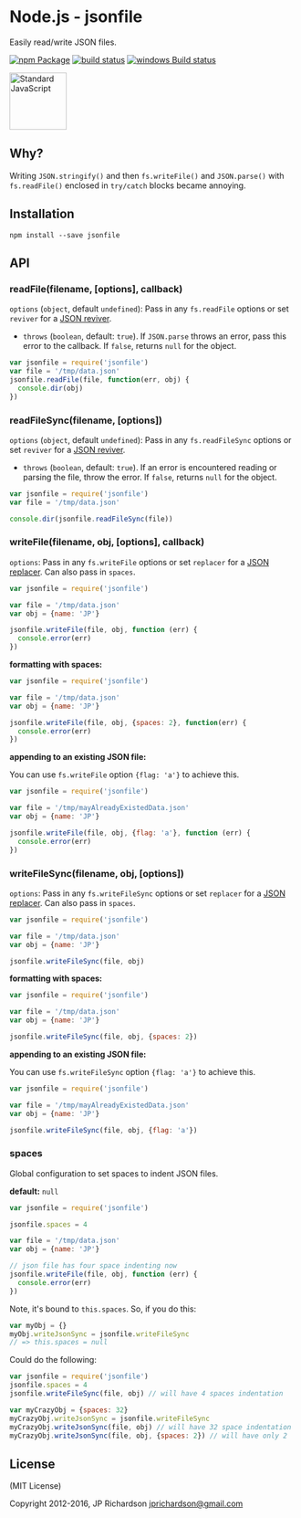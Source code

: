 Node.js - jsonfile
================

Easily read/write JSON files.

[![npm Package](https://img.shields.io/npm/v/jsonfile.svg?style=flat-square)](https://www.npmjs.org/package/jsonfile)
[![build status](https://secure.travis-ci.org/jprichardson/node-jsonfile.svg)](https://travis-ci.org/jprichardson/node-jsonfile)
[![windows Build status](https://img.shields.io/appveyor/ci/jprichardson/node-jsonfile/master.svg?label=windows%20build)](https://ci.appveyor.com/project/jprichardson/node-jsonfile/branch/master)

<a href="https://github.com/feross/standard"><img src="https://cdn.rawgit.com/feross/standard/master/sticker.svg" alt="Standard JavaScript" width="100"></a>

Why?
----

Writing `JSON.stringify()` and then `fs.writeFile()` and `JSON.parse()` with `fs.readFile()` enclosed in `try/catch` blocks became annoying.



Installation
------------

    npm install --save jsonfile



API
---

### readFile(filename, [options], callback)

`options` (`object`, default `undefined`): Pass in any `fs.readFile` options or set `reviver` for a [JSON reviver](https://developer.mozilla.org/en-US/docs/Web/JavaScript/Reference/Global_Objects/JSON/parse).
  - `throws` (`boolean`, default: `true`). If `JSON.parse` throws an error, pass this error to the callback.
  If `false`, returns `null` for the object.


```js
var jsonfile = require('jsonfile')
var file = '/tmp/data.json'
jsonfile.readFile(file, function(err, obj) {
  console.dir(obj)
})
```


### readFileSync(filename, [options])

`options` (`object`, default `undefined`): Pass in any `fs.readFileSync` options or set `reviver` for a [JSON reviver](https://developer.mozilla.org/en-US/docs/Web/JavaScript/Reference/Global_Objects/JSON/parse).
- `throws` (`boolean`, default: `true`). If an error is encountered reading or parsing the file, throw the error. If `false`, returns `null` for the object.

```js
var jsonfile = require('jsonfile')
var file = '/tmp/data.json'

console.dir(jsonfile.readFileSync(file))
```


### writeFile(filename, obj, [options], callback)

`options`: Pass in any `fs.writeFile` options or set `replacer` for a [JSON replacer](https://developer.mozilla.org/en-US/docs/Web/JavaScript/Reference/Global_Objects/JSON/stringify). Can also pass in `spaces`.


```js
var jsonfile = require('jsonfile')

var file = '/tmp/data.json'
var obj = {name: 'JP'}

jsonfile.writeFile(file, obj, function (err) {
  console.error(err)
})
```

**formatting with spaces:**

```js
var jsonfile = require('jsonfile')

var file = '/tmp/data.json'
var obj = {name: 'JP'}

jsonfile.writeFile(file, obj, {spaces: 2}, function(err) {
  console.error(err)
})
```

**appending to an existing JSON file:**

You can use `fs.writeFile` option `{flag: 'a'}` to achieve this.

```js
var jsonfile = require('jsonfile')

var file = '/tmp/mayAlreadyExistedData.json'
var obj = {name: 'JP'}

jsonfile.writeFile(file, obj, {flag: 'a'}, function (err) {
  console.error(err)
})
```

### writeFileSync(filename, obj, [options])

`options`: Pass in any `fs.writeFileSync` options or set `replacer` for a [JSON replacer](https://developer.mozilla.org/en-US/docs/Web/JavaScript/Reference/Global_Objects/JSON/stringify). Can also pass in `spaces`.

```js
var jsonfile = require('jsonfile')

var file = '/tmp/data.json'
var obj = {name: 'JP'}

jsonfile.writeFileSync(file, obj)
```

**formatting with spaces:**

```js
var jsonfile = require('jsonfile')

var file = '/tmp/data.json'
var obj = {name: 'JP'}

jsonfile.writeFileSync(file, obj, {spaces: 2})
```

**appending to an existing JSON file:**

You can use `fs.writeFileSync` option `{flag: 'a'}` to achieve this.

```js
var jsonfile = require('jsonfile')

var file = '/tmp/mayAlreadyExistedData.json'
var obj = {name: 'JP'}

jsonfile.writeFileSync(file, obj, {flag: 'a'})
```

### spaces

Global configuration to set spaces to indent JSON files.

**default:** `null`

```js
var jsonfile = require('jsonfile')

jsonfile.spaces = 4

var file = '/tmp/data.json'
var obj = {name: 'JP'}

// json file has four space indenting now
jsonfile.writeFile(file, obj, function (err) {
  console.error(err)
})
```

Note, it's bound to `this.spaces`. So, if you do this:

```js
var myObj = {}
myObj.writeJsonSync = jsonfile.writeFileSync
// => this.spaces = null
```

Could do the following:

```js
var jsonfile = require('jsonfile')
jsonfile.spaces = 4
jsonfile.writeFileSync(file, obj) // will have 4 spaces indentation

var myCrazyObj = {spaces: 32}
myCrazyObj.writeJsonSync = jsonfile.writeFileSync
myCrazyObj.writeJsonSync(file, obj) // will have 32 space indentation
myCrazyObj.writeJsonSync(file, obj, {spaces: 2}) // will have only 2
```


License
-------

(MIT License)

Copyright 2012-2016, JP Richardson  <jprichardson@gmail.com>
